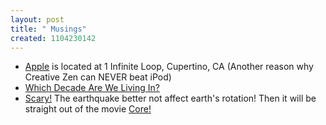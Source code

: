 ```yaml
--- 
layout: post
title: " Musings"
created: 1104230142
---
```

<ul><li><a href="http://www.apple.com/contact/">Apple</a> is located at 1 Infinite Loop, Cupertino, CA (Another reason why Creative Zen can NEVER beat iPod)</li>
<li><a href="http://slate.msn.com/id/2111435/fr/rss/">Which Decade Are We Living In?</a></li>
<li><a href="http://slate.msn.com/id/2111443/fr/rss/">Scary!</a> The earthquake better not affect earth's rotation! Then it will be straight out of the movie <a href="http://www.imdb.com/title/tt0298814/">Core!</a></li></ul>
